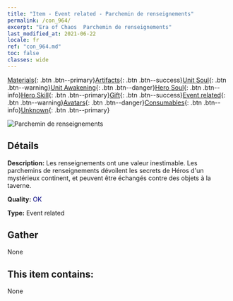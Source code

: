 ```yaml
---
title: "Item - Event related - Parchemin de renseignements"
permalink: /con_964/
excerpt: "Era of Chaos  Parchemin de renseignements"
last_modified_at: 2021-06-22
locale: fr
ref: "con_964.md"
toc: false
classes: wide
---
```

 [Materials](/ItemsFR/){: .btn .btn--primary}[Artifacts](/ItemsFR/Artifacts/){: .btn .btn--success}[Unit Soul](/ItemsFR/UnitSoul/){: .btn .btn--warning}[Unit Awakening](/ItemsFR/UnitAwakening/){: .btn .btn--danger}[Hero Soul](/ItemsFR/HeroSoul/){: .btn .btn--info}[Hero Skill](/ItemsFR/HeroSkill/){: .btn .btn--primary}[Gift](/ItemsFR/Gift/){: .btn .btn--success}[Event related](/ItemsFR/Events/){: .btn .btn--warning}[Avatars](/ItemsFR/Avatars/){: .btn .btn--danger}[Consumables](/ItemsFR/Consumables/){: .btn .btn--info}[Unknown](/ItemsFR/Unknown/){: .btn .btn--primary}

 ![Parchemin de renseignements](/images/t/i_40900.png)

## Détails
 **Description:** Les renseignements ont une valeur inestimable. Les parchemins de renseignements dévoilent les secrets de Héros d'un mystérieux continent, et peuvent être échangés contre des objets à la taverne.

 **Quality:** <span style="color: #000080">OK</span>

 **Type:** Event related

## Gather

  None

## This item contains:

  None

